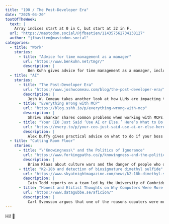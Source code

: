 ```yaml
---
title: "190 / The Post-Developer Era"
date: "2025-04-20"
tootOfTheWeek:
  text: |
    Array indices start at 0 in C, but start at 32 in F.
  url: "https://mastodon.social/@jfbastien/114357562734138127"
  author: "jfbastien@mastodon.social"
categories:
  - title: "Work"
    stories:
      - title: "Advice for time management as a manager"
        url: "https://www.benkuhn.net/tmgr/"
        description: |
          Ben Kuhn gives advice for time management as a manager, including prioritization and delegation.
  - title: "AI"
    stories:
      - title: "The Post-Developer Era"
        url: "https://www.joshwcomeau.com/blog/the-post-developer-era/"
        description: |
          Josh W. Comeau takes another look at how LLMs are impacting the software developer job market today.
      - title: "Everything Wrong with MCP"
        url: "https://blog.sshh.io/p/everything-wrong-with-mcp"
        description: |
          Shrivu Shankar shares common problems when working with MCPs.
      - title: "Your CEO Just Said ‘Use AI or Else.’ Here’s What to Do Next."
        url: "https://every.to/p/your-ceo-just-said-use-ai-or-else-here-s-what-to-do-next"
        description: |
          Alex Duffy gives practical advice on what to do if your boss tells you to integrate AI into your daily work.
  - title: "Cutting Room Floor"
    stories:
      - title: "\"Knowingness\" and the Politics of Ignorance"
        url: "https://www.forkingpaths.co/p/knowingness-and-the-politics-of-ignorance-deb?ref=DenseDiscovery-333"
        description: |
          Brian Klaas about culture wars and the danger of people who don't want to learn.
      - title: "K2-18b and detection of biosignature dimethyl sulfide"
        url: "https://www.skyatnightmagazine.com/news/k2-18b-dimethyl-sulfide"
        description: |
          Iain Todd reports on a team led by the University of Cambridge detected a possible biosignature—the potential fingerprint of life.
      - title: "Honest and Elitist Thoughts on Why Computers Were More Fun Before"
        url: "https://www.datagubbe.se/aficion/"
        description: |
          Carl Svensson argues that one of the reasons coputers were more fun in the past was that they weren't for everyone.
---
```


Hi! 🐣
